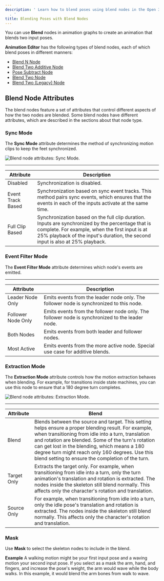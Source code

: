 ```yaml
---
description: ' Learn how to blend poses using blend nodes in the Open 3D Engine Animation Editor
  . '
title: Blending Poses with Blend Nodes
---
```


You can use **Blend** nodes in animation graphs to create an animation that blends two input poses.

**Animation Editor** has the following types of blend nodes, each of which blend poses in different manners:
+ [Blend N Node](/docs/user-guide/visualization/animation/animation-editor/blending-blend-n/)
+ [Blend Two Additive Node](/docs/user-guide/visualization/animation/animation-editor/blending-blendtwoadditive/)
+ [Pose Subtract Node](/docs/user-guide/visualization/animation/animation-editor/blending-posesubtract/)
+ [Blend Two Node](/docs/user-guide/visualization/animation/animation-editor/blending-blendtwo/)
+ [Blend Two (Legacy) Node](/docs/user-guide/visualization/animation/animation-editor/blending-blendtwolegacy/)

## Blend Node Attributes 

The blend nodes feature a set of attributes that control different aspects of how the two nodes are blended. Some blend nodes have different attributes, which are described in the sections about that node type.

### Sync Mode 

The **Sync Mode** attribute determines the method of synchronizing motion clips to keep the feet synchronized.

![Blend node attributes: Sync Mode.](/images/user-guide/actor-animation/animation-editor-blending-attributes-1.png)


****

| Attribute | Description |
| --- | --- |
| Disabled |  Synchronization is disabled.  |
| Event Track Based |  Synchronization based on sync event tracks. This method pairs sync events, which ensures that the events in each of the inputs activate at the same time.  |
| Full Clip Based |  Synchronization based on the full clip duration. Inputs are synchronized by the percentage that is complete. For example, when the first input is at 25% playback of the input's duration, the second input is also at 25% playback.  |

### Event Filter Mode 

The **Event Filter Mode** attribute determines which node's events are emitted.


****

| Attribute | Description |
| --- | --- |
| Leader Node Only |  Emits events from the leader node only. The follower node is synchronized to this node.  |
| Follower Node Only  |  Emits events from the follower node only. The follower node is synchronized to the leader node.  |
| Both Nodes |  Emits events from both leader and follower nodes.  |
| Most Active |  Emits events from the more active node. Special use case for additive blends.  |

### Extraction Mode 

The **Extraction Mode** attribute controls how the motion extraction behaves when blending. For example, for transitions inside state machines, you can use this node to ensure that a 180 degree turn completes.

![Blend node attributes: Extraction Mode.](/images/user-guide/actor-animation/animation-editor-blending-attributes-3.png)


****

| Attribute | Blend |
| --- | --- |
| Blend |  Blends between the source and target. This setting helps ensure a proper blending result. For example, when transitioning from idle into a turn, translation and rotation are blended. Some of the turn's rotation can get lost in the blending, which means a 180 degree turn might reach only 160 degrees. Use this blend setting to ensure the completion of the turn.  |
| Target Only |  Extracts the target only. For example, when transitioning from idle into a turn, only the turn animation's translation and rotation is extracted. The nodes inside the skeleton still blend normally. This affects only the character's rotation and translation.  |
| Source Only |  For example, when transitioning from idle into a turn, only the idle pose's translation and rotation is extracted. The nodes inside the skeleton still blend normally. This affects only the character's rotation and translation.  |

### Mask 

Use **Mask** to select the skeleton nodes to include in the blend.

**Example**
A walking motion might be your first input pose and a waving motion your second input pose. If you select as a mask the arm, hand, and fingers, and increase the pose's weight, the arm would wave while the body walks. In this example, it would blend the arm bones from walk to wave.
